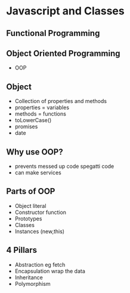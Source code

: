 # Javascript and Classes

## Functional Programming

## Object Oriented Programming

- OOP

## Object

- Collection of properties and methods
- properties = variables
- methods = functions
- toLowerCase()
- promises
- date

## Why use OOP?

- prevents messed up code spegatti code
- can make services

## Parts of OOP

- Object literal
- Constructor function
- Prototypes
- Classes
- Instances (new,this)

## 4 Pillars

- Abstraction eg fetch
- Encapsulation wrap the data
- Inheritance
- Polymorphism
